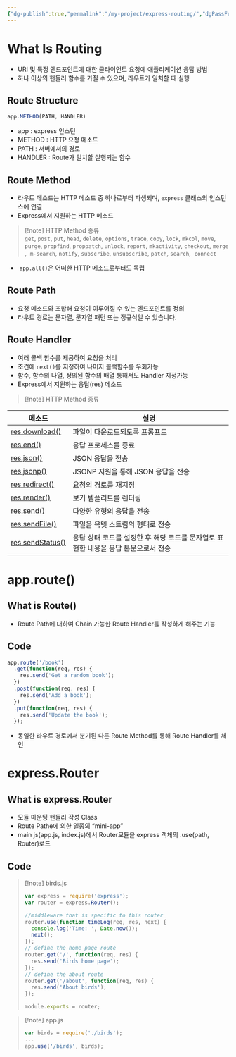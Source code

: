```yaml
---
{"dg-publish":true,"permalink":"/my-project/express-routing/","dgPassFrontmatter":true,"created":"2023-12-13T17:50:08.559+09:00","updated":"2023-12-14T17:17:56.431+09:00"}
---
```


# What Is Routing
- URI 및 특정 엔드포인트에 대한 클라이언트 요청에 애플리케이션 응답 방법
- 하나 이상의 핸들러 함수를 가질 수 있으며, 라우트가 일치할 때 실행
## Route Structure
```javascript
app.METHOD(PATH, HANDLER)
```
- app : express 인스턴
- METHOD : HTTP 요청 메소드
- PATH : 서버에서의 경로
- HANDLER : Route가 일치할 실행되는 함수
## Route Method
- 라우트 메소드는 HTTP 메소드 중 하나로부터 파생되며, `express` 클래스의 인스턴스에 연결
- Express에서 지원하는  HTTP 메소드
>[!note] HTTP Method 종류
>`get`, `post`, `put`, `head`, `delete`, `options`, `trace`, `copy`, `lock`, `mkcol`, `move`, 
>`purge`, `propfind`, `proppatch`, `unlock`, `report`, `mkactivity`, `checkout`, `merge`,
> `m-search`, `notify`, `subscribe`, `unsubscribe`, `patch`, `search`,  `connect`
-  `app.all()`은 어떠한 HTTP 메소드로부터도 독립
## Route Path
- 요청 메소드와 조합해 요청이 이루어질 수 있는 엔드포인트를 정의
- 라우트 경로는 문자열, 문자열 패턴 또는 정규식일 수 있습니다.
## Route Handler
- 여러 콜백 함수를 제공하여 요청을 처리
- 조건에 `next()`를 지정하여 나머지 콜백함수를 우회가능
- 함수, 함수의 나열, 정의된 함수의 배열 통해서도 Handler 지정가능
- Express에서 지원하는  응답(res) 메소드
>[!note] HTTP Method 종류
>
|메소드|설명|
|---|---|
|[res.download()](https://expressjs.com/ko/4x/api.html#res.download)|파일이 다운로드되도록 프롬프트|
|[res.end()](https://expressjs.com/ko/4x/api.html#res.end)|응답 프로세스를 종료|
|[res.json()](https://expressjs.com/ko/4x/api.html#res.json)|JSON 응답을 전송|
|[res.jsonp()](https://expressjs.com/ko/4x/api.html#res.jsonp)|JSONP 지원을 통해 JSON 응답을 전송|
|[res.redirect()](https://expressjs.com/ko/4x/api.html#res.redirect)|요청의 경로를 재지정|
|[res.render()](https://expressjs.com/ko/4x/api.html#res.render)|보기 템플리트를 렌더링|
|[res.send()](https://expressjs.com/ko/4x/api.html#res.send)|다양한 유형의 응답을 전송|
|[res.sendFile()](https://expressjs.com/ko/4x/api.html#res.sendFile)|파일을 옥텟 스트림의 형태로 전송|
|[res.sendStatus()](https://expressjs.com/ko/4x/api.html#res.sendStatus)|응답 상태 코드를 설정한 후 해당 코드를 문자열로 표현한 내용을 응답 본문으로서 전송|
# app.route()
## What is Route()
- Route Path에 대하여 Chain 가능한 Route Handler를 작성하게 해주는 기능
## Code
```javascript
app.route('/book')
  .get(function(req, res) {
    res.send('Get a random book');
  })
  .post(function(req, res) {
    res.send('Add a book');
  })
  .put(function(req, res) {
    res.send('Update the book');
  });
```
- 동일한 라우트 경로에서 분기된 다른 Route Method를 통해 Route Handler를 체인
# express.Router
## What is express.Router
- 모듈 마운팅 핸들러 작성 Class
- Route Pathe에 의한 일종의 “mini-app”
- main js(app.js, index.js)에서 Router모듈을 express 객체의 .use(path, Router)로드
## Code
>[!note] birds.js
>```javascript
>var express = require('express');
>var router = express.Router();
>
>//middleware that is specific to this router
>router.use(function timeLog(req, res, next) {
>	console.log('Time: ', Date.now());
>	next();
>});
>// define the home page route
>router.get('/', function(req, res) {
>	res.send('Birds home page');
>});
>// define the about route
>router.get('/about', function(req, res) {
>	res.send('About birds');
>});
>
>module.exports = router;
>```

>[!note] app.js
> ```javascript 
> var birds = require('./birds');
> ...
> app.use('/birds', birds);
> ```



